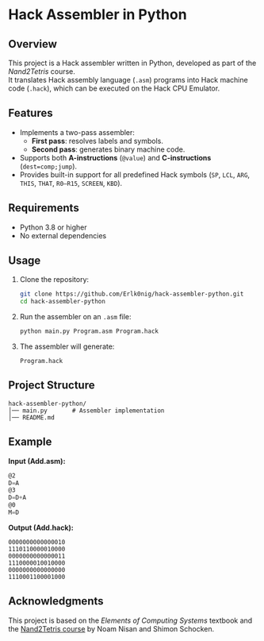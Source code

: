 # Hack Assembler in Python

## Overview
This project is a Hack assembler written in Python, developed as part of the *Nand2Tetris* course.  
It translates Hack assembly language (`.asm`) programs into Hack machine code (`.hack`), which can be executed on the Hack CPU Emulator.

## Features
- Implements a two-pass assembler:
  - **First pass**: resolves labels and symbols.  
  - **Second pass**: generates binary machine code.  
- Supports both **A-instructions** (`@value`) and **C-instructions** (`dest=comp;jump`).  
- Provides built-in support for all predefined Hack symbols (`SP`, `LCL`, `ARG`, `THIS`, `THAT`, `R0–R15`, `SCREEN`, `KBD`).  

## Requirements
- Python 3.8 or higher  
- No external dependencies  

## Usage
1. Clone the repository:
   ```bash
   git clone https://github.com/Erlk0nig/hack-assembler-python.git
   cd hack-assembler-python
   ```
2. Run the assembler on an `.asm` file:
   ```bash
   python main.py Program.asm Program.hack
   ```
3. The assembler will generate:
   ```
   Program.hack
   ```

## Project Structure
```
hack-assembler-python/
│── main.py       # Assembler implementation
│── README.md
```

## Example
**Input (Add.asm):**
```asm
@2
D=A
@3
D=D+A
@0
M=D
```

**Output (Add.hack):**
```
0000000000000010
1110110000010000
0000000000000011
1110000010010000
0000000000000000
1110001100001000
```

## Acknowledgments
This project is based on the *Elements of Computing Systems* textbook and the [Nand2Tetris course](https://www.nand2tetris.org/) by Noam Nisan and Shimon Schocken.  
